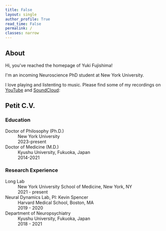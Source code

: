 ```yaml
---
title: False
layout: single
author_profile: True
read_time: False
permalink: /
classes: narrow
---
```

## About
Hi, you've reached the homepage of Yuki Fujishima!

I'm an incoming Neuroscience PhD student at New York University.

I love playing and listenting to music. Please find some of my recordings on [YouTube][Music] and [SoundCloud][SoundCloud]:

[Music]: https://www.youtube.com/channel/UCkD0peZnb8RtuGNHhCf_jkg
[SoundCloud]: https://soundcloud.com/yuki-fuji

## Petit C.V.

### Education

<dl>
  <dt>Doctor of Philosophy (Ph.D.)</dt>
    <dd>New York University</dd>
    <dd>2023-present</dd>
  <dt>Doctor of Medicine (M.D.)</dt>
    <dd>Kyushu University, Fukuoka, Japan</dd>
    <dd>2014-2021</dd>
</dl>

### Research Experience
<dl>
  <dt>Long Lab</dt>
    <dd>New York University School of Medicine, New York, NY</dd>
    <dd>2021 - present</dd>
  <dt>Neural Dynamics Lab, PI: Kevin Spencer</dt>
    <dd>Harvard Medical School, Boston, MA</dd>
    <dd>2019 - 2020</dd>
  <dt>Department of Neuropsychiatry</dt>
    <dd>Kyushu University, Fukuoka, Japan</dd>
    <dd>2018 - 2021</dd>
</dl>
